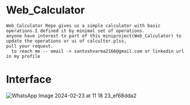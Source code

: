 # Web_Calculator
    Web_Calculator Repo gives us a simple calculator with basic operations.I defined it by minimal set of operations.
    anyone have interest to part of this miniproject(Web_Calculator) to update the operations or ui of calcultor.plss,
    pull your request.
      to reach me -- email -> santoshvarma2166@gmail.com or linkedin url in my profile

# Interface
![WhatsApp Image 2024-02-23 at 11 18 23_ef68dda2](https://github.com/santoshvarmaaddala/Web_Calculator/assets/126544248/e339ee5e-12e3-4611-8566-3c4fb6326f18)
